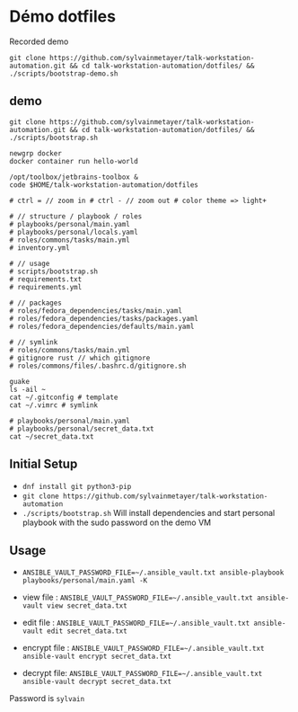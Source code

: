 # Démo dotfiles

Recorded demo

```shell
git clone https://github.com/sylvainmetayer/talk-workstation-automation.git && cd talk-workstation-automation/dotfiles/ && ./scripts/bootstrap-demo.sh
```

## demo

```shell
git clone https://github.com/sylvainmetayer/talk-workstation-automation.git && cd talk-workstation-automation/dotfiles/ && ./scripts/bootstrap.sh

newgrp docker
docker container run hello-world

/opt/toolbox/jetbrains-toolbox &
code $HOME/talk-workstation-automation/dotfiles

# ctrl = // zoom in # ctrl - // zoom out # color theme => light+

# // structure / playbook / roles
# playbooks/personal/main.yaml
# playbooks/personal/locals.yaml
# roles/commons/tasks/main.yml
# inventory.yml

# // usage
# scripts/bootstrap.sh
# requirements.txt
# requirements.yml

# // packages
# roles/fedora_dependencies/tasks/main.yaml
# roles/fedora_dependencies/tasks/packages.yaml
# roles/fedora_dependencies/defaults/main.yaml

# // symlink
# roles/commons/tasks/main.yml
# gitignore rust // which gitignore
# roles/commons/files/.bashrc.d/gitignore.sh

guake
ls -ail ~
cat ~/.gitconfig # template
cat ~/.vimrc # symlink

# playbooks/personal/main.yaml
# playbooks/personal/secret_data.txt
cat ~/secret_data.txt
```

## Initial Setup

- `dnf install git python3-pip`
- `git clone https://github.com/sylvainmetayer/talk-workstation-automation`
- `./scripts/bootstrap.sh` Will install dependencies and start personal playbook with the sudo password on the demo VM

## Usage

- `ANSIBLE_VAULT_PASSWORD_FILE=~/.ansible_vault.txt ansible-playbook playbooks/personal/main.yaml -K`

- view file : `ANSIBLE_VAULT_PASSWORD_FILE=~/.ansible_vault.txt ansible-vault view secret_data.txt`
- edit file : `ANSIBLE_VAULT_PASSWORD_FILE=~/.ansible_vault.txt ansible-vault edit secret_data.txt`
- encrypt file : `ANSIBLE_VAULT_PASSWORD_FILE=~/.ansible_vault.txt ansible-vault encrypt secret_data.txt`
- decrypt file: `ANSIBLE_VAULT_PASSWORD_FILE=~/.ansible_vault.txt ansible-vault decrypt secret_data.txt`

Password is `sylvain`
